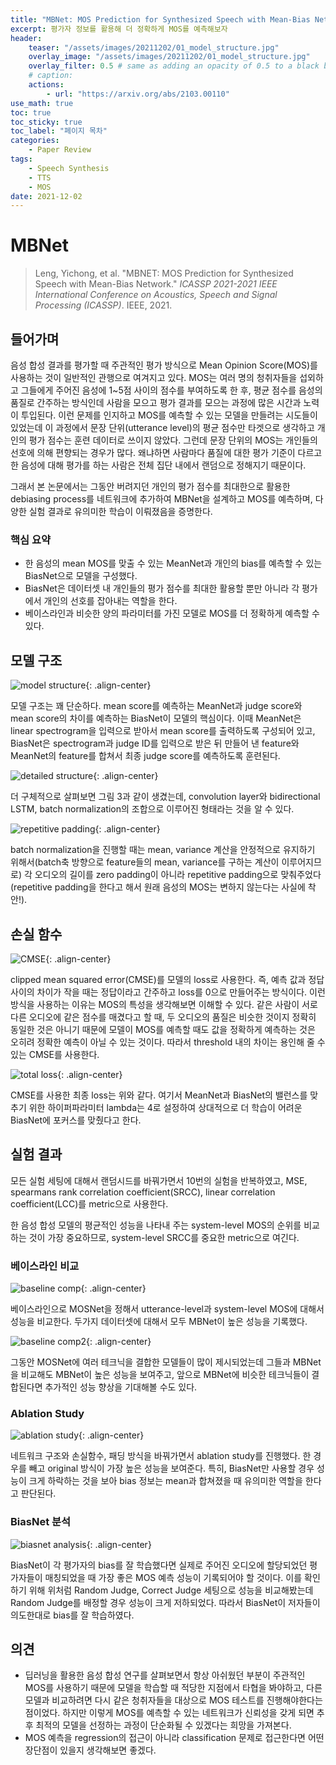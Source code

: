 ```yaml
---
title: "MBNet: MOS Prediction for Synthesized Speech with Mean-Bias Network"
excerpt: 평가자 정보를 활용해 더 정확하게 MOS를 예측해보자
header:
    teaser: "/assets/images/20211202/01_model_structure.jpg"
    overlay_image: "/assets/images/20211202/01_model_structure.jpg"
    overlay_filter: 0.5 # same as adding an opacity of 0.5 to a black background
    # caption: 
    actions:
        - url: "https://arxiv.org/abs/2103.00110"
use_math: true
toc: true
toc_sticky: true
toc_label: "페이지 목차"
categories: 
    - Paper Review
tags: 
    - Speech Synthesis
    - TTS
    - MOS
date: 2021-12-02
---
```


# MBNet

> Leng, Yichong, et al. "MBNET: MOS Prediction for Synthesized Speech with Mean-Bias Network." *ICASSP 2021-2021 IEEE International Conference on Acoustics, Speech and Signal Processing (ICASSP)*. IEEE, 2021.

## 들어가며

음성 합성 결과를 평가할 때 주관적인 평가 방식으로 Mean Opinion Score(MOS)를 사용하는 것이 일반적인 관행으로 여겨지고 있다. MOS는 여러 명의 청취자들을 섭외하고 그들에게 주어진 음성에 1~5점 사이의 점수를 부여하도록 한 후, 평균 점수를 음성의 품질로 간주하는 방식인데 사람을 모으고 평가 결과를 모으는 과정에 많은 시간과 노력이 투입된다. 이런 문제를 인지하고 MOS를 예측할 수 있는 모델을 만들려는 시도들이 있었는데 이 과정에서 문장 단위(utterance level)의 평균 점수만 타겟으로 생각하고 개인의 평가 점수는 훈련 데이터로 쓰이지 않았다. 그런데 문장 단위의 MOS는 개인들의 선호에 의해 편향되는 경우가 많다. 왜냐하면 사람마다 품질에 대한 평가 기준이 다르고 한 음성에 대해 평가를 하는 사람은 전체 집단 내에서 랜덤으로 정해지기 때문이다.

그래서 본 논문에서는 그동안 버려지던 개인의 평가 점수를 최대한으로 활용한 debiasing process를 네트워크에 추가하여 MBNet을 설계하고 MOS를 예측하며, 다양한 실험 결과로 유의미한 학습이 이뤄졌음을 증명한다.

### 핵심 요약

- 한 음성의 mean MOS를 맞출 수 있는 MeanNet과 개인의 bias를 예측할 수 있는 BiasNet으로 모델을 구성했다.
- BiasNet은 데이터셋 내 개인들의 평가 점수를 최대한 활용할 뿐만 아니라 각 평가에서 개인의 선호를 잡아내는 역할을 한다.
- 베이스라인과 비슷한 양의 파라미터를 가진 모델로 MOS를 더 정확하게 예측할 수 있다.

## 모델 구조

![model structure](/assets/images/20211202/01_model_structure.jpg){: .align-center}  

모델 구조는 꽤 단순하다. mean score를 예측하는 MeanNet과 judge score와 mean score의 차이를 예측하는 BiasNet이 모델의 핵심이다. 이때 MeanNet은 linear spectrogram을 입력으로 받아서 mean score를 출력하도록 구성되어 있고, BiasNet은 spectrogram과 judge ID를 입력으로 받은 뒤 만들어 낸 feature와 MeanNet의 feature를 합쳐서 최종 judge score를 예측하도록 훈련된다.

![detailed structure](/assets/images/20211202/02_detailed_structure.jpg){: .align-center}  

더 구체적으로 살펴보면 그림 3과 같이 생겼는데, convolution layer와 bidirectional LSTM, batch normalization의 조합으로 이루어진 형태라는 것을 알 수 있다.

![repetitive padding](/assets/images/20211202/03_repetitive_padding.jpg){: .align-center}  

batch normalization을 진행할 때는 mean, variance 계산을 안정적으로 유지하기 위해서(batch축 방향으로 feature들의 mean, variance를 구하는 계산이 이루어지므로) 각 오디오의 길이를 zero padding이 아니라 repetitive padding으로 맞춰주었다(repetitive padding을 한다고 해서 원래 음성의 MOS는 변하지 않는다는 사실에 착안!).

## 손실 함수

![CMSE](/assets/images/20211202/04_cmse.jpg){: .align-center}  

clipped mean squared error(CMSE)를 모델의 loss로 사용한다. 즉, 예측 값과 정답 사이의 차이가 작을 때는 정답이라고 간주하고 loss를 0으로 만들어주는 방식이다. 이런 방식을 사용하는 이유는 MOS의 특성을 생각해보면 이해할 수 있다. 같은 사람이 서로 다른 오디오에 같은 점수를 매겼다고 할 때, 두 오디오의 품질은 비슷한 것이지 정확히 동일한 것은 아니기 때문에 모델이 MOS를 예측할 때도 값을 정확하게 예측하는 것은 오히려 정확한 예측이 아닐 수 있는 것이다. 따라서 threshold 내의 차이는 용인해 줄 수 있는 CMSE를 사용한다. 

![total loss](/assets/images/20211202/05_total_loss.jpg){: .align-center}  

CMSE를 사용한 최종 loss는 위와 같다. 여기서 MeanNet과 BiasNet의 밸런스를 맞추기 위한 하이퍼파라미터 lambda는 4로 설정하여 상대적으로 더 학습이 어려운 BiasNet에 포커스를 맞췄다고 한다.

## 실험 결과

모든 실험 세팅에 대해서 랜덤시드를 바꿔가면서 10번의 실험을 반복하였고, MSE, spearmans rank correlation coefficient(SRCC), linear correlation coefficient(LCC)를 metric으로 사용한다.

한 음성 합성 모델의 평균적인 성능을 나타내 주는 system-level MOS의 순위를 비교하는 것이 가장 중요하므로, system-level SRCC를 중요한 metric으로 여긴다.

### 베이스라인 비교

![baseline comp](/assets/images/20211202/06_baseline_comp.jpg){: .align-center}  

베이스라인으로 MOSNet을 정해서 utterance-level과 system-level MOS에 대해서 성능을 비교한다. 두가지 데이터셋에 대해서 모두 MBNet이 높은 성능을 기록했다.

![baseline comp2](/assets/images/20211202/07_baseline_comp2.jpg){: .align-center}  

그동안 MOSNet에 여러 테크닉을 결합한 모델들이 많이 제시되었는데 그들과 MBNet을 비교해도 MBNet이 높은 성능을 보여주고, 앞으로 MBNet에 비슷한 테크닉들이 결합된다면 추가적인 성능 향상을 기대해볼 수도 있다.

### Ablation Study

![ablation study](/assets/images/20211202/08_ablation_study.jpg){: .align-center}  

네트워크 구조와 손실함수, 패딩 방식을 바꿔가면서 ablation study를 진행했다. 한 경우를 빼고 original 방식이 가장 높은 성능을 보여준다. 특히, BiasNet만 사용할 경우 성능이 크게 하락하는 것을 보아 bias 정보는 mean과 합쳐졌을 때 유의미한 역할을 한다고 판단된다.

### BiasNet 분석

![biasnet analysis](/assets/images/20211202/09_biasnet_anal.jpg){: .align-center}  

BiasNet이 각 평가자의 bias를 잘 학습했다면 실제로 주어진 오디오에 할당되었던 평가자들이 매칭되었을 때 가장 좋은 MOS 예측 성능이 기록되어야 할 것이다. 이를 확인하기 위해 위처럼 Random Judge, Correct Judge 세팅으로 성능을 비교해봤는데 Random Judge를 배정할 경우 성능이 크게 저하되었다. 따라서 BiasNet이 저자들이 의도한대로 bias를 잘 학습하였다.

## 의견

- 딥러닝을 활용한 음성 합성 연구를 살펴보면서 항상 아쉬웠던 부분이 주관적인 MOS를 사용하기 때문에 모델을 학습할 때 적당한 지점에서 타협을 봐야하고, 다른 모델과 비교하려면 다시 같은 청취자들을 대상으로 MOS 테스트를 진행해야한다는 점이었다. 하지만 이렇게 MOS를 예측할 수 있는 네트워크가 신뢰성을 갖게 되면 추후 최적의 모델을 선정하는 과정이 단순화될 수 있겠다는 희망을 가져본다.
- MOS 예측을 regression의 접근이 아니라 classification 문제로 접근한다면 어떤 장단점이 있을지 생각해보면 좋겠다.